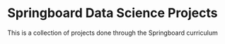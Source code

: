 # Springboard Data Science Projects

This is a collection of projects done through the Springboard curriculum
